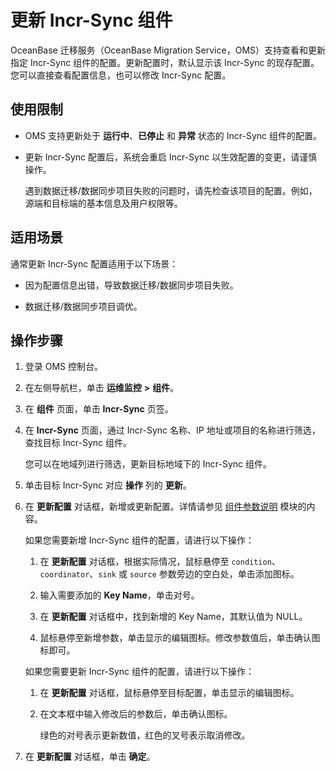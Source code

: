 # 更新 Incr-Sync 组件

OceanBase 迁移服务（OceanBase Migration Service，OMS）支持查看和更新指定 Incr-Sync 组件的配置。更新配置时，默认显示该 Incr-Sync 的现存配置。您可以直接查看配置信息，也可以修改 Incr-Sync 配置。

## 使用限制

* OMS 支持更新处于 **运行中**、**已停止** 和 **异常** 状态的 Incr-Sync 组件的配置。

* 更新 Incr-Sync 配置后，系统会重启 Incr-Sync 以生效配置的变更，请谨慎操作。

  遇到数据迁移/数据同步项目失败的问题时，请先检查该项目的配置。例如，源端和目标端的基本信息及用户权限等。

## 适用场景

通常更新 Incr-Sync 配置适用于以下场景：

* 因为配置信息出错，导致数据迁移/数据同步项目失败。

* 数据迁移/数据同步项目调优。

## 操作步骤

1. 登录 OMS 控制台。

2. 在左侧导航栏，单击 **运维监控** **\>** **组件**。

3. 在 **组件** 页面，单击 **Incr-Sync** 页签。

4. 在 **Incr-Sync** 页面，通过 Incr-Sync 名称、IP 地址或项目的名称进行筛选，查找目标 Incr-Sync 组件。

   您可以在地域列进行筛选，更新目标地域下的 Incr-Sync 组件。

5. 单击目标 Incr-Sync 对应 **操作** 列的 **更新**。

6. 在 **更新配置** 对话框，新增或更新配置。详情请参见 [组件参数说明](../../../1100.o-m-guide/500.component-parameters/100.coordinator.md) 模块的内容。

   如果您需要新增 Incr-Sync 组件的配置，请进行以下操作：

   1. 在 **更新配置** 对话框，根据实际情况，鼠标悬停至 `condition`、`coordinator`、`sink` 或 `source` 参数旁边的空白处，单击添加图标。

   2. 输入需要添加的 **Key Name**，单击对号。

   3. 在 **更新配置** 对话框中，找到新增的 Key Name，其默认值为 NULL。

   4. 鼠标悬停至新增参数，单击显示的编辑图标。修改参数值后，单击确认图标即可。

   如果您需要更新 Incr-Sync 组件的配置，请进行以下操作：

   1. 在 **更新配置** 对话框，鼠标悬停至目标配置，单击显示的编辑图标。

   2. 在文本框中输入修改后的参数后，单击确认图标。

      绿色的对号表示更新数值，红色的叉号表示取消修改。

7. 在 **更新配置** 对话框，单击 **确定**。
